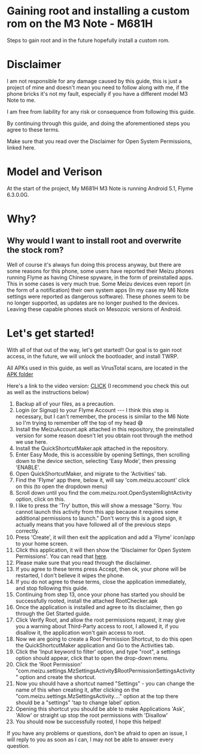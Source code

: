 # Gaining root and installing a custom rom on the M3 Note - M681H

Steps to gain root and in the future hopefully install a custom rom.

# Disclaimer
I am not responsible for any damage caused by this guide, this is just a project of mine and doesn't mean you need to follow along with me, if the phone bricks it's not my fault, especially if you have a different model M3 Note to me.

I am free from liability for any risk or consequence from following this guide.

By continuing through this guide, and doing the aforementioned steps you agree to these terms.

Make sure that you read over the Disclaimer for Open System Permissions, linked here.

# Model and Verison
At the start of the project, My M681H M3 Note is running Android 5.1, Flyme 6.3.0.0G.

# Why?
## Why would I want to install root and overwrite the stock rom?
Well of course it's always fun doing this process anyway, but there are some reasons for this phone, some users have reported their Meizu phones running Flyme as having Chinese spyware, in the form of preinstalled apps. This in some cases is very much true. 
Some Meizu devices even report (in the form of a notification) their own system apps (In my case my M6 Note settings were reported as dangerous software).
These phones seem to be no longer supported, as updates are no longer pushed to the devices. Leaving these capable phones stuck on Mesozoic versions of Android.

# Let's get started!

With all of that out of the way, let's get started!! Our goal is to gain root access, in the future, we will unlock the bootloader, and install TWRP.

All APKs used in this guide, as well as VirusTotal scans, are located in the [APK folder](https://github.com/OfficialJavaScript/Root-and-Rom/tree/main/M3%20Note/APK)

Here's a link to the video version: [CLICK](https://drive.google.com/file/d/17MBOBE_WYpkQ_3-AU08JfYW2rk1Pw_Xb/view?usp=sharing) (I recommend you check this out as well as the instructions below) 

1. Backup all of your files, as a precaution.
2. Login (or Signup) to your Flyme Account --- I think this step is necessary, but I can't remember, the process is similar to the M6 Note so I'm trying to remember off the top of my head 😅
3. Install the MeizuAccount.apk attached in this repository, the preinstalled version for some reason doesn't let you obtain root through the method we use here.
4. Install the QuickShortcutMaker.apk attached in the repository.
5. Enter Easy Mode, this is accessible by opening Settings, then scrolling down to the device section, selecting 'Easy Mode', then pressing 'ENABLE'.
6. Open QuickShortcutMaker, and migrate to the 'Activities' tab.
7. Find the 'Flyme' app there, below it, will say 'com.meizu.account' click on this (to open the dropdown menu)
8. Scroll down until you find the com.meizu.root.OpenSystemRightActivity option, click on this.
9. I like to press the 'Try' button, this will show a message "Sorry. You cannot launch this activity from this app because it requires some additional permissions to launch." Don't worry this is a good sign, it actually means that you have followed all of the previous steps correctly.
10. Press 'Create', it will then exit the application and add a 'Flyme' icon/app to your home screen.
11. Click this application, it will then show the 'Disclaimer for Open System Permissions'. You can read that [here](https://github.com/OfficialJavaScript/Root-and-Rom/blob/main/M3%20Note/Disclaimer%20for%20Open%20System%20Permissions.md). 
12. Please make sure that you read through the disclaimer.
13. If you agree to these terms press Accept, then ok, your phone will be restarted, I don't believe it wipes the phone.
14. If you do not agree to these terms, close the application immediately, and stop following this guide.
15. Continuing from step 13, once your phone has started you should be successfully rooted, install the attached RootChecker.apk
16. Once the application is installed and agree to its disclaimer, then go through the Get Started guide.
17. Click Verify Root, and allow the root permissions request, it may give you a warning about Third-Party access to root, I allowed it, if you disallow it, the application won't gain access to root.
18. Now we are going to create a Root Permission Shortcut, to do this open the QuickShortcutMaker application and Go to the Activities tab.
19. Click the 'Input keyword to filter' option, and type "root", a settings option should appear, click that to open the drop-down menu.
20. Click the 'Root Permission' "com.meizu.settings.MzSettingsActivity$RootPermissionSettingsActivity" option and create the shortcut.
21. Now you should have a shortcut named "Settings" - you can change the name of this when creating it, after clicking on the "com.meizu.settings.MzSettingsActivity...." option at the top there should be a "settings" 'tap to change label' option.
22. Opening this shortcut you should be able to make Applications 'Ask', 'Allow' or straight up stop the root permissions with 'Disallow'
23. You should now be successfully rooted, I hope this helped!

If you have any problems or questions, don't be afraid to open an issue, I will reply to you as soon as I can, I may not be able to answer every question.
